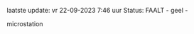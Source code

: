 laatste update: 
vr 22-09-2023  7:46   uur 
Status: FAALT - geel - 
<div class="service Y">microstation</div>